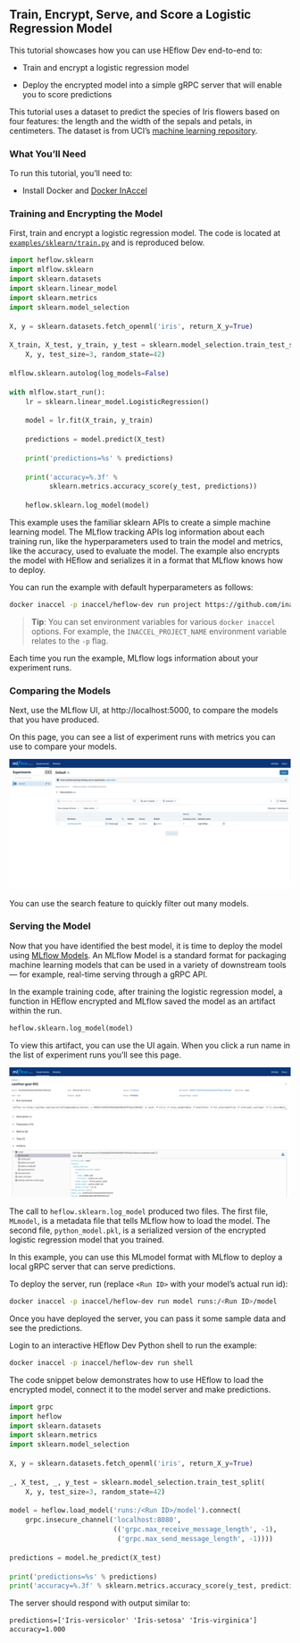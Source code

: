 ## Train, Encrypt, Serve, and Score a Logistic Regression Model

This tutorial showcases how you can use HEflow Dev end-to-end to:

* Train and encrypt a logistic regression model

* Deploy the encrypted model into a simple gRPC server that will enable you to
score predictions

This tutorial uses a dataset to predict the species of Iris flowers based on
four features: the length and the width of the sepals and petals, in
centimeters. The dataset is from UCI’s
[machine learning repository](https://archive.ics.uci.edu/ml/datasets/iris).

### What You’ll Need

To run this tutorial, you’ll need to:

* Install Docker and [Docker InAccel](https://github.com/inaccel/docker)

### Training and Encrypting the Model

First, train and encrypt a logistic regression model. The code is located at
[`examples/sklearn/train.py`](https://github.com/inaccel/heflow/blob/master/examples/sklearn/train.py)
and is reproduced below.

```python
import heflow.sklearn
import mlflow.sklearn
import sklearn.datasets
import sklearn.linear_model
import sklearn.metrics
import sklearn.model_selection

X, y = sklearn.datasets.fetch_openml('iris', return_X_y=True)

X_train, X_test, y_train, y_test = sklearn.model_selection.train_test_split(
    X, y, test_size=3, random_state=42)

mlflow.sklearn.autolog(log_models=False)

with mlflow.start_run():
    lr = sklearn.linear_model.LogisticRegression()

    model = lr.fit(X_train, y_train)

    predictions = model.predict(X_test)

    print('predictions=%s' % predictions)

    print('accuracy=%.3f' %
          sklearn.metrics.accuracy_score(y_test, predictions))

    heflow.sklearn.log_model(model)
```

This example uses the familiar sklearn APIs to create a simple machine learning
model. The MLflow tracking APIs log information about each training run, like
the hyperparameters used to train the model and metrics, like the accuracy,
used to evaluate the model. The example also encrypts the model with HEflow and
serializes it in a format that MLflow knows how to deploy.

You can run the example with default hyperparameters as follows:

```sh
docker inaccel -p inaccel/heflow-dev run project https://github.com/inaccel/heflow#examples/sklearn
```

> **Tip**: You can set environment variables for various `docker inaccel`
options. For example, the `INACCEL_PROJECT_NAME` environment variable relates to
the `-p` flag.

Each time you run the example, MLflow logs information about your experiment
runs.

### Comparing the Models

Next, use the MLflow UI, at http://localhost:5000, to compare the models that
you have produced.

On this page, you can see a list of experiment runs with metrics you can use to
compare your models.

![ui](img/ui.png)

You can use the search feature to quickly filter out many models.

### Serving the Model

Now that you have identified the best model, it is time to deploy the model
using [MLflow Models](https://mlflow.org/docs/latest/models.html). An MLflow
Model is a standard format for packaging machine learning models that can be
used in a variety of downstream tools — for example, real-time serving through a
gRPC API.

In the example training code, after training the logistic regression model, a
function in HEflow encrypted and MLflow saved the model as an artifact within
the run.

```python
heflow.sklearn.log_model(model)
```

To view this artifact, you can use the UI again. When you click a run name in
the list of experiment runs you’ll see this page.

![model](img/model.png)

The call to `heflow.sklearn.log_model` produced two files. The first file,
`MLmodel`, is a metadata file that tells MLflow how to load the model. The
second file, `python_model.pkl`, is a serialized version of the encrypted
logistic regression model that you trained.

In this example, you can use this MLmodel format with MLflow to deploy a local
gRPC server that can serve predictions.

To deploy the server, run (replace `<Run ID>` with your model’s actual run id):

```sh
docker inaccel -p inaccel/heflow-dev run model runs:/<Run ID>/model
```

Once you have deployed the server, you can pass it some sample data and see the
predictions.

Login to an interactive HEflow Dev Python shell to run the example:

```sh
docker inaccel -p inaccel/heflow-dev run shell
```

The code snippet below demonstrates how to use HEflow to load the encrypted
model, connect it to the model server and make predictions.

```python
import grpc
import heflow
import sklearn.datasets
import sklearn.metrics
import sklearn.model_selection

X, y = sklearn.datasets.fetch_openml('iris', return_X_y=True)

_, X_test, _, y_test = sklearn.model_selection.train_test_split(
    X, y, test_size=3, random_state=42)

model = heflow.load_model('runs:/<Run ID>/model').connect(
    grpc.insecure_channel('localhost:8080',
                          (('grpc.max_receive_message_length', -1),
                           ('grpc.max_send_message_length', -1))))

predictions = model.he_predict(X_test)

print('predictions=%s' % predictions)
print('accuracy=%.3f' % sklearn.metrics.accuracy_score(y_test, predictions))
```

The server should respond with output similar to:

```
predictions=['Iris-versicolor' 'Iris-setosa' 'Iris-virginica']
accuracy=1.000
```
